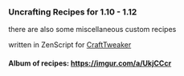 ### Uncrafting Recipes for 1.10 - 1.12
there are also some miscellaneous custom recipes

written in ZenScript for [CraftTweaker](https://minecraft.curseforge.com/projects/crafttweaker)
#### Album of recipes: https://imgur.com/a/UkjCCcr
